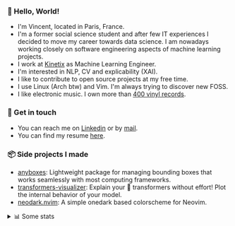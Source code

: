 ### 👋 Hello, World!

- I'm Vincent, located in Paris, France.
- I'm a former social science student and after few IT experiences I decided to move my career towards data science. I am nowadays working closely on software engineering aspects of machine learning projects.
- I work at [Kinetix](https://www.kinetix.tech/) as Machine Learning Engineer.
- I'm interested in NLP, CV and explicability (XAI).
- I like to contribute to open source projects at my free time.
- I use Linux (Arch btw) and Vim. I'm always trying to discover new FOSS.
- I like electronic music. I own more than [400 vinyl records](https://www.discogs.com/user/Voigt_Kampff/collection).

### 🔗 Get in touch

- You can reach me on [Linkedin](https://www.linkedin.com/in/vincent-duchauffour-3a9641155/) or by [mail](mailto:vincent.duchauffour@proton.me).
- You can find my resume [here](https://raw.githubusercontent.com/VDuchauffour/resume/main/resume.pdf).

### 📦 Side projects I made

- [anyboxes](https://github.com/VDuchauffour/anyboxes): Lightweight package for managing bounding boxes that works seamlessly with most computing frameworks.
- [transformers-visualizer](https://github.com/VDuchauffour/transformers-visualizer): Explain your 🤗 transformers without effort! Plot the internal behavior of your model. 
- [neodark.nvim](https://github.com/VDuchauffour/neodark.nvim): A simple onedark based colorscheme for Neovim.

<details><summary>📊 Some stats</summary>  
  
<p align="center">
  <img alt="VDuchauffour's github stats" src="https://github-readme-stats.vercel.app/api?username=VDuchauffour&count_private=true&include_all_commits=true&show_icons=true&theme=react"/>
  <br />
  <img alt="VDuchauffour's streak stats" src="https://streak-stats.demolab.com?user=VDuchauffour&theme=react"/>
  <br />
  <img alt="VDuchauffour's language stats" src="https://github-readme-stats.vercel.app/api/top-langs/?username=VDuchauffour&count_private=true&include_all_commits=true&show_icons=true&layout=compact&theme=react"/>
  <!--   <br />
  <img alt="VDuchauffour's Wakatime stats" src="https://github-readme-stats.vercel.app/api/wakatime?username=VDuchauffour&theme=react"/> -->
</p>

#### 🧭 Wakatime stats
<!--START_SECTION:waka-->
![Code Time](http://img.shields.io/badge/Code%20Time-722%20hrs%2011%20mins-blue)

![Lines of code](https://img.shields.io/badge/From%20Hello%20World%20I%27ve%20Written-188.3%20thousand%20lines%20of%20code-blue)

**🐱 My GitHub Data** 

> 📦 31.2 kB Used in GitHub's Storage 
 > 
> 🏆 1,878 Contributions in the Year 2023
 > 
> 🚫 Not Opted to Hire
 > 
> 📜 7 Public Repositories 
 > 
> 🔑 1 Private Repositories 
 > 
**I'm an Early 🐤** 

```text
🌞 Morning                257 commits         ██░░░░░░░░░░░░░░░░░░░░░░░   08.23 % 
🌆 Daytime                1895 commits        ███████████████░░░░░░░░░░   60.68 % 
🌃 Evening                799 commits         ██████░░░░░░░░░░░░░░░░░░░   25.58 % 
🌙 Night                  172 commits         █░░░░░░░░░░░░░░░░░░░░░░░░   05.51 % 
```
📅 **I'm Most Productive on Monday** 

```text
Monday                   673 commits         █████░░░░░░░░░░░░░░░░░░░░   21.55 % 
Tuesday                  575 commits         █████░░░░░░░░░░░░░░░░░░░░   18.41 % 
Wednesday                538 commits         ████░░░░░░░░░░░░░░░░░░░░░   17.23 % 
Thursday                 636 commits         █████░░░░░░░░░░░░░░░░░░░░   20.37 % 
Friday                   560 commits         ████░░░░░░░░░░░░░░░░░░░░░   17.93 % 
Saturday                 44 commits          ░░░░░░░░░░░░░░░░░░░░░░░░░   01.41 % 
Sunday                   97 commits          █░░░░░░░░░░░░░░░░░░░░░░░░   03.11 % 
```


📊 **This Week I Spent My Time On** 

```text
💬 Programming Languages: 
Python                   7 hrs 50 mins       ███████████████████████░░   92.83 % 
YAML                     15 mins             █░░░░░░░░░░░░░░░░░░░░░░░░   03.04 % 
Bash                     9 mins              ░░░░░░░░░░░░░░░░░░░░░░░░░   01.88 % 
HTML                     3 mins              ░░░░░░░░░░░░░░░░░░░░░░░░░   00.75 % 
TOML                     2 mins              ░░░░░░░░░░░░░░░░░░░░░░░░░   00.54 % 
```


 Last Updated on 06/06/2023 00:46:34 UTC
<!--END_SECTION:waka-->
</details>

